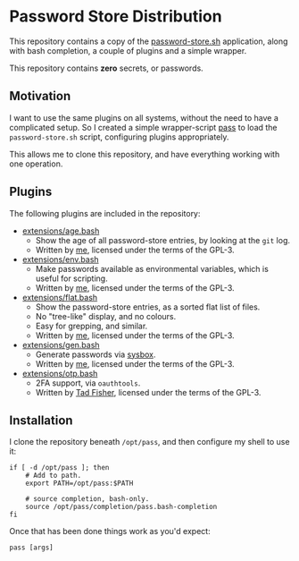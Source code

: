 # Password Store Distribution

This repository contains a copy of the [password-store.sh](https://www.passwordstore.org/) application, along with bash completion, a couple of plugins and a simple wrapper.

This repository contains **zero** secrets, or passwords.



## Motivation

I want to use the same plugins on all systems, without the need to have a complicated setup.  So I created a simple wrapper-script [pass](pass) to load the `password-store.sh` script, configuring plugins appropriately.

This allows me to clone this repository, and have everything working with one operation.



## Plugins

The following plugins are included in the repository:


* [extensions/age.bash](extensions/age.bash)
  * Show the age of all password-store entries, by looking at the `git` log.
  * Written by [me](https://github.com/skx/), licensed under the terms of the GPL-3.
* [extensions/env.bash](extensions/env.bash)
  * Make passwords available as environmental variables, which is useful for scripting.
  * Written by [me](https://github.com/skx/), licensed under the terms of the GPL-3.
* [extensions/flat.bash](extensions/flat.bash)
  * Show the password-store entries, as a sorted flat list of files.
  * No "tree-like" display, and no colours.
  * Easy for grepping, and similar.
  * Written by [me](https://github.com/skx/), licensed under the terms of the GPL-3.
* [extensions/gen.bash](extensions/gen.bash)
  * Generate passwords via [sysbox](https://github.com/skx/sysbox).
  * Written by [me](https://github.com/skx/), licensed under the terms of the GPL-3.
* [extensions/otp.bash](extensions/otp.bash)
  * 2FA support, via `oauthtools`.
  * Written by [Tad Fisher](https://github.com/tadfisher/), licensed under the terms of the GPL-3.



## Installation

I clone the repository beneath `/opt/pass`, and then configure my shell to use it:

    if [ -d /opt/pass ]; then
        # Add to path.
        export PATH=/opt/pass:$PATH

        # source completion, bash-only.
        source /opt/pass/completion/pass.bash-completion
    fi

Once that has been done things work as you'd expect:

    pass [args]
